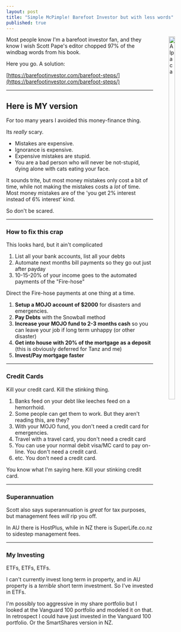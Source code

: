 ```yaml
---
layout: post
title: "Simple McPimple! Barefoot Investor but with less words"
published: true
---
```

<a href="https://pixabay.com/en/alpaca-smile-teeth-fur-funny-farm-985158/" title="Alpacas are not that interesting" style="float:right; margin-left:3em;"><img src="https://github.com/FinnAngelo/FinnAngelo.github.io/raw/master/_posts/images/alpaca-985158_960_720.jpg" alt="Alpaca" caption="Alpacas are not that interesting. " style="width:50%;" ></a>
Most people know I'm a barefoot investor fan, and they know I wish Scott Pape's editor chopped 97% of the windbag words from his book.

Here you go. A solution:

[https://barefootinvestor.com/barefoot-steps/](https://barefootinvestor.com/barefoot-steps/)

----------------------------

Here is MY version
------------------

For too many years I avoided this money-finance thing. 

Its _really_ scary. 

+ Mistakes are expensive.  
+ Ignorance is expensive.  
+ Expensive mistakes are stupid.  
+ You are a bad person who will never be not-stupid, dying alone with cats eating your face.

It sounds trite, but most money mistakes only cost a bit of time, while not making the mistakes costs a _lot_ of time.  
Most money mistakes are of the 'you get 2% interest instead of 6% interest' kind.

So don't be scared.

----------------------------

### How to fix this crap ###

This looks hard, but it ain't complicated

01. List all your bank accounts, list all your debts
02. Automate next months bill payments so they go out just after payday
03. 10-15-20% of your income goes to the automated payments of the "Fire-hose"

Direct the Fire-hose payments at one thing at a time.  

01. **Setup a MOJO account of $2000** for disasters and emergencies.
02. **Pay Debts** with the Snowball method
03. **Increase your MOJO fund to 2-3 months cash** so you can leave your job if long term unhappy (or other disaster)
04. **Get into house with 20% of the mortgage as a deposit** (this is obviously deferred for Tanz and me)
05. **Invest/Pay mortgage faster**

----------------------------

### Credit Cards ###

Kill your credit card. Kill the stinking thing.

01. Banks feed on your debt like leeches feed on a hemorrhoid.
02. Some people can get them to work. But they aren't reading this, are they?
03. With your MOJO fund, you don't need a credit card for emergencies.
04. Travel with a travel card, you don't need a credit card
05. You can use your normal debit visa/MC card to pay on-line. You don't need a credit card.
06. etc. You don't need a credit card.

You know what I'm saying here. Kill your stinking credit card.

----------------------------

### Superannuation ###

Scott also says superannuation is _great_ for tax purposes, but management fees _will_ rip you off.

In AU there is HostPlus, while in NZ there is SuperLife.co.nz to sidestep management fees.

----------------------------

### My Investing ###

ETFs, ETFs, ETFs.

I can't currently invest long term in property, and in AU property is a _terrible_ short term investment. 
So I've invested in ETFs.

I'm possibly too aggressive in my share portfolio but I looked at the Vanguard 100 portfolio and modeled it on that.  
In retrospect I could have just invested in the Vanguard 100 portfolio. Or the SmartShares version in NZ.






